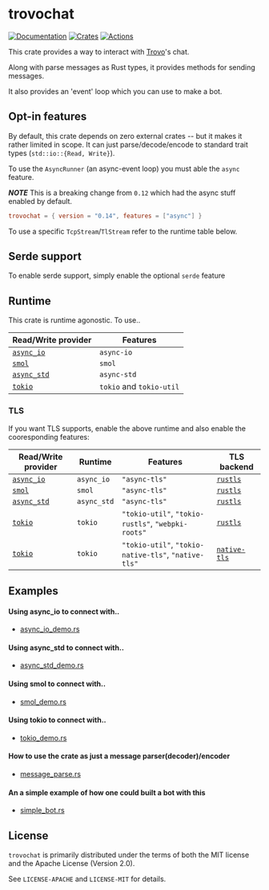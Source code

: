 # trovochat

[![Documentation][docs_badge]][docs]
[![Crates][crates_badge]][crates]
[![Actions][actions_badge]][actions]

This crate provides a way to interact with [Trovo]'s chat.

Along with parse messages as Rust types, it provides methods for sending messages.

It also provides an 'event' loop which you can use to make a bot.

## Opt-in features

By default, this crate depends on zero external crates -- but it makes it rather limited in scope. It can just parse/decode/encode to standard trait types (`std::io::{Read, Write}`).

To use the `AsyncRunner` (an async-event loop) you must able the `async` feature.

**_NOTE_** This is a breaking change from `0.12` which had the async stuff enabled by default.

```toml
trovochat = { version = "0.14", features = ["async"] }
```

To use a specific `TcpStream`/`TlStream` refer to the runtime table below.

## Serde support

To enable serde support, simply enable the optional `serde` feature

## Runtime

This crate is runtime agonostic. To use..

| Read/Write provider                                        | Features                 |
| ---------------------------------------------------------- | ------------------------ |
| [`async_io`](https://docs.rs/async-io/latest/async_io/)    | `async-io`               |
| [`smol`](https://docs.rs/smol/latest/smol/)                | `smol`                   |
| [`async_std`](https://docs.rs/async-std/latest/async_std/) | `async-std`              |
| [`tokio`](https://docs.rs/tokio/0.2/tokio/)                | `tokio` and `tokio-util` |

### TLS

If you want TLS supports, enable the above runtime and also enable the cooresponding features:

| Read/Write provider                                        | Runtime     | Features                                             | TLS backend                |
| ---------------------------------------------------------- | ----------- | ---------------------------------------------------- | -------------------------- |
| [`async_io`](https://docs.rs/async-io/latest/async_io/)    | `async_io`  | `"async-tls"`                                        | [`rustls`][rustls]         |
| [`smol`](https://docs.rs/smol/latest/smol/)                | `smol`      | `"async-tls"`                                        | [`rustls`][rustls]         |
| [`async_std`](https://docs.rs/async-std/latest/async_std/) | `async_std` | `"async-tls"`                                        | [`rustls`][rustls]         |
| [`tokio`](https://docs.rs/tokio/0.2/tokio/)                | `tokio`     | `"tokio-util"`, `"tokio-rustls"`, `"webpki-roots"`   | [`rustls`][rustls]         |
| [`tokio`](https://docs.rs/tokio/0.2/tokio/)                | `tokio`     | `"tokio-util"`, `"tokio-native-tls"`, `"native-tls"` | [`native-tls`][native-tls] |

[rustls]: https://docs.rs/rustls/0.18.1/rustls/
[native-tls]: https://docs.rs/native-tls/0.2.4/native_tls/

## Examples

#### Using async_io to connect with..

- [async_io_demo.rs](./examples/async_io_demo.rs)

#### Using async_std to connect with..

- [async_std_demo.rs](./examples/async_std_demo.rs)

#### Using smol to connect with..

- [smol_demo.rs](./examples/smol_demo.rs)

#### Using tokio to connect with..

- [tokio_demo.rs](./examples/tokio_demo.rs)

#### How to use the crate as just a message parser(decoder)/encoder

- [message_parse.rs](./examples/message_parse.rs)

#### An a simple example of how one could built a bot with this

- [simple_bot.rs](./examples/simple_bot.rs)

## License

`trovochat` is primarily distributed under the terms of both the MIT license and the Apache License (Version 2.0).

See `LICENSE-APACHE` and `LICENSE-MIT` for details.

[docs_badge]: https://docs.rs/trovochat/badge.svg
[docs]: https://docs.rs/trovochat
[crates_badge]: https://img.shields.io/crates/v/trovochat.svg
[crates]: https://crates.io/crates/trovochat
[actions_badge]: https://github.com/museun/trovochat/workflows/Rust/badge.svg
[actions]: https://github.com/museun/trovochat/actions
[trovo]: https://dev.trovo.tv
